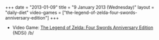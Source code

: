 +++
date = "2013-01-09"
title = "9 January 2013 (Wednesday)"
layout = "daily-diet"
video-games = ["the-legend-of-zelda-four-swords-anniversary-edition"]
+++

<ul>
<li class="entry video-games">Video Game: <a href="/video-games/the-legend-of-zelda-four-swords-anniversary-edition">The Legend of Zelda: Four Swords Anniversary Edition</a> {NDSi} /b/</li>
</ul>